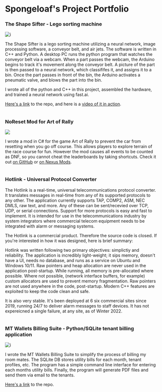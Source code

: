 # Spongeloaf's Project Portfolio

### The Shape Sifter - Lego sorting machine 
![i](https://camo.githubusercontent.com/75789259a97372c03b6daad6cf308c240ec19da6/68747470733a2f2f692e696d6775722e636f6d2f4c3076664f54372e6a7067)

The Shape Sifter is a lego sorting machine utilizing a neural network, image processing software, a conveyor belt, and air jets. The software is written in C++ and Python. A desktop PC runs the python program that watches the conveyor belt via a webcam. When a part passes the webcam, the Arduino begins to track it's movement along the conveyor belt. A picture of the part is then passed to a neural network, which classififes it, and assigns it to a bin. Once the part passes in front of the bin, the Arduino activates a pneumatic valve, and blows the part into the bin.

I wrote all of the python and C++ in this project, assembled the hardware, and trained a neural network using fast.ai. 

[Here's a link](https://github.com/Spongeloaf/the-shape-sifter) to the repo, and here is a [video of it in action](https://www.youtube.com/watch?v=ZOox_HX_6eo).

#
### NoReset Mod for Art of Rally
<img src="https://staticdelivery.nexusmods.com/mods/3778/images/5/5-1668961215-1279930720.png">

I wrote a mod in C# for the game Art of Rally to prevent the car from resetting when you go off course. This allows players to explore terrain of the race course for fun. However the mod causes all events to be counted as DNF, so you cannot cheat the leaderboards by taking shortcuts. Check it out [on GitHub](https://github.com/Spongeloaf/NoResetMod_for_Art_Of_Rally) or [on Nexus Mods](https://www.nexusmods.com/artofrally/mods/5).

# 
### Hotlink - Universal Protocol Converter

The Hotlink is a real-time, universal telecommunications protocol converter. It translates messages in real-time from any of its supported protocols to any other. The application currently supports TAP, COMP2, ASM, NEC DMLS, raw text, and more. Any of these can be sent/recevied over TCP, UDP, or serial connections. Support for more protocols is easy and fast to implement. It is intended for use in the telecommunications industry by system integrators where commercial telecom equipment needs to be integrated with alarm or messaging systems. 

The Hotlink is a commercial product. Therefore the source code is closed. If you're interested in how it was designed, here is brief summary:

Hotlink was written following two primary objectives: simplictiy and reliability. The application is incredibly light-weight; it sips memory, doesn't have a UI, needs no database, and runs as a service on Ubuntu and Windows 10/11. Raw pointers and heap allocation are never used in the application post-startup. While running, all memory is pre-allocated where possible. Where not possible, (network interface buffers, for example) custom allocators are used to prevent memory fragmentation. Raw pointers are not used anywhere in the code, post-startup. Modern C++ features are exploited to keep the code clean and safe.

It is also very stable. It's been deployed at 6 six commercial sites since 2019, running 24/7 to deliver alarm messages to staff devices. It has not expereicned a single failure, at any site, as of Winter 2022.

#
### MT Wallets Billing Suite - Python/SQLite tenant billing application
![i](https://camo.githubusercontent.com/e67db98fb58c1785eb81ed7c05e3023163ba5179/68747470733a2f2f692e696d6775722e636f6d2f4a3442335132732e706e67)

I wrote the MT Wallets Billing Suite to simplify the process of billing my room mates. The SQLite DB stores utility bills for each month, tenant profiles, etc. The program has a simple command line interface for entering each months utility bills. Finally, the program will generate PDF files and send them via email to the tenants.

[Here's a link](https://github.com/Spongeloaf/mt_wallets_billing) to the repo.

